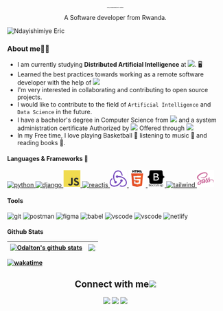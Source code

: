 <h2 align="center" style="font-size:2px;">Hello 👋 I'm Ndayishimiye Eric&nbsp; (Odalton)</h2>
<p align="center">A Software developer from Rwanda.</>
<p align="left"> <img src="https://komarev.com/ghpvc/?username=ndayishimiyeeric&label=Views&color=green&style=plastic" alt="Ndayishimiye Eric" /></p>

<h3>About me👨🏿</h3>

- I am currently studying **Distributed Artificial Intelligence** at ![](https://img.shields.io/badge/-Uniparis-blueviolet). 🖥️
- Learned the best practices towards working as a remote software developer with the help of ![](https://img.shields.io/badge/-Microverse-blueviolet)
- I'm very interested in collaborating and contributing to open source projects.
- I would like to contribute to the field of `Artificial Intelligence` and `Data Science` in the future.
- I have a bachelor's degree in Computer Science from ![](https://img.shields.io/badge/-University%20of%20Rwanda-blue) and a system administration certificate Authorized by ![](https://img.shields.io/badge/-Google-green)  Offered through ![](https://img.shields.io/badge/-Coursera-blue)
- In my Free time, I love playing Basketball 🏀 listening to music 🎵 and reading books 📔.

<h4>Languages & Frameworks 📶 </h4>
<p align="left">
 <a href="https://www.python.org/" target="_blank" rel="noreferrer"> <img src="https://www.vectorlogo.zone/logos/python/python-icon.svg" alt="python"        width="40" height="40"/>
 </a>
  <a href="https://www.djangoproject.com/" target="_blank" rel="noreferrer"> <img src="https://www.vectorlogo.zone/logos/djangoproject/djangoproject-icon.svg" alt="django"        width="40" height="40"/>
 </a>
  <a href="https://developer.mozilla.org/en-US/docs/Web/JavaScript" target="_blank" rel="noreferrer"> <img src="https://raw.githubusercontent.com/devicons/devicon/master/icons/javascript/javascript-original.svg" alt="javascript" width="40" height="40"/>
 </a>
 <a href="https://reactjs.org/" target="_blank" rel="noreferrer"> <img src="https://www.vectorlogo.zone/logos/reactjs/reactjs-icon.svg" alt="reactjs"        width="40" height="40"/>
 </a>
 <a href="https://redux.js.org" target="_blank" rel="noreferrer"> <img src="https://raw.githubusercontent.com/devicons/devicon/master/icons/redux/redux-original.svg" alt="redux" width="40" height="40"/>
 </a>
  <a href="https://www.w3.org/html/" target="_blank" rel="noreferrer"> <img src="https://raw.githubusercontent.com/devicons/devicon/master/icons/html5/html5-original-wordmark.svg" alt="html5" width="40" height="40"/>
 </a>
 <a href="https://getbootstrap.com" target="_blank" rel="noreferrer"> <img    src="https://raw.githubusercontent.com/devicons/devicon/master/icons/bootstrap/bootstrap-plain-wordmark.svg" alt="bootstrap" width="40" height="40"/>    </a>
  <a href="https://tailwindcss.com/" target="_blank" rel="noreferrer"> <img src="https://www.vectorlogo.zone/logos/tailwindcss/tailwindcss-icon.svg" alt="tailwind" width="40" height="40"/> </a>
  <a href="https://sass-lang.com" target="_blank" rel="noreferrer"> <img src="https://raw.githubusercontent.com/devicons/devicon/master/icons/sass/sass-original.svg" alt="sass" width="40" height="40"/>
  </a>
</p>


<h4 align="left">Tools</h4>
<p align="left"> 
<img src="https://www.vectorlogo.zone/logos/git-scm/git-scm-icon.svg" alt="git" width="40" height="40"/>
<img src="https://www.vectorlogo.zone/logos/getpostman/getpostman-icon.svg" alt="postman" width="40" height="40"/>
<img src="https://www.vectorlogo.zone/logos/figma/figma-icon.svg" alt="figma" width="40" height="40"/>
<img src="https://www.vectorlogo.zone/logos/babeljs/babeljs-icon.svg" alt="babel" width="40" height="40"/>
<img src="https://www.vectorlogo.zone/logos/js_webpack/js_webpack-icon.svg" alt="vscode" width="40" height="40"/>
<img src="https://www.vectorlogo.zone/logos/visualstudio_code/visualstudio_code-icon.svg" alt="vscode" width="40" height="40"/>
<img src="https://www.vectorlogo.zone/logos/netlify/netlify-icon.svg" alt="netlify" width="40" height="40"/>
</p>

<h4>Github Stats</4>

<br />
<p></p>

| <a href="https://github.com/ndayishimiyeeric/github-readme-stats"><img align="center" src="https://github-readme-stats.vercel.app/api?username=ndayishimiyeeric&show_icons=true&include_all_commits=true&theme=buefy&hide_border=true" alt="Odalton's github stats" /></a> | <a href="https://github.com/ndayishimiyeeric/github-readme-stats"><img align="center" src="https://github-readme-stats.vercel.app/api/top-langs/?username=ndayishimiyeeric&layout=compact&theme=buefy&hide_border=true" /></a> |
| ------------- | ------------- |

[![wakatime](https://wakatime.com/badge/user/6bbc8eee-82fe-4e57-b589-a0afb55050a6.svg)](https://wakatime.com/@6bbc8eee-82fe-4e57-b589-a0afb55050a6)

<h2 align="center"><b>Connect with me</b><img src="https://github.com/TheDudeThatCode/TheDudeThatCode/blob/master/Assets/Handshake.gif" height="30px"></h2>

<p align="center">
  <a target="_blank" href="https://linkedin.com/in/nderic"><img src="https://www.vectorlogo.zone/logos/linkedin/linkedin-ar21.svg" /></a>
  <a target="_blank"
    href="mailto:ndayishimiyeeric86@gmail.com"><img src="https://www.vectorlogo.zone/logos/gmail/gmail-ar21.svg" /></a>
  <a target="_blank" href="https://twitter.com/odaltongain"><img src="https://www.vectorlogo.zone/logos/twitter/twitter-ar21.svg" /></a>
</p
